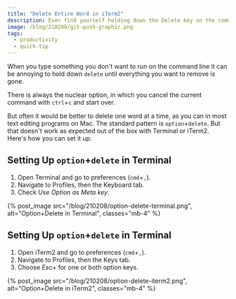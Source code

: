 ```yaml
---
title: "Delete Entire Word in iTerm2"
description: Ever find yourself holding down the Delete key on the command line? Here's a way to work faster.
image: /blog/210208/git-push-graphic.png
tags:
  - productivity
  - quick-tip
---
```


When you type something you don't want to run on the command line it can be annoying to hold down `delete` until everything you want to remove is gone.

There is always the nuclear option, in which you cancel the current command with `ctrl`+`c` and start over.

But often it would be better to delete one word at a time, as you can in most text editing programs on Mac. The standard pattern is `option`+`delete`. But that doesn't work as expected out of the box with Terminal or iTerm2. Here's how you can set it up.

## Setting Up `option`+`delete` in Terminal

1. Open Terminal and go to preferences (`cmd`+`,`).
2. Navigate to Profiles, then the Keyboard tab.
3. Check _Use Option as Meta key_.

{% post_image
    src="/blog/210208/option-delete-terminal.png",
    alt="Option+Delete in Terminal",
    classes="mb-4" %}

## Setting Up `option`+`delete` in Terminal

1. Open iTerm2 and go to preferences (`cmd`+`,`).
2. Navigate to Profiles, then the Keys tab.
3. Choose _Esc+_ for one or both option keys.

{% post_image
    src="/blog/210208/option-delete-iterm2.png",
    alt="Option+Delete in iTerm2",
    classes="mb-4" %}
